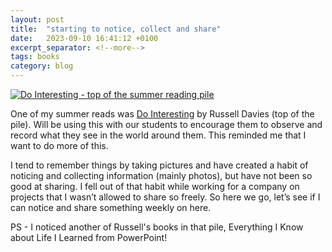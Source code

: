 ```yaml
---
layout: post
title:  "starting to notice, collect and share"
date:   2023-09-10 16:41:12 +0100
excerpt_separator: <!--more-->
tags: books
category: blog
---
```


<a href="https://flic.kr/p/2p3BBJ3" title="Do Interesting - top of the summer reading pile"><img src="https://live.staticflickr.com/65535/53194480298_d794cd0e53_b.jpg" alt="Do Interesting - top of the summer reading pile"/></a>

One of my summer reads was [Do Interesting](https://www.counter-print.co.uk/products/do-interesting) by Russell Davies (top of the pile). Will be using this with our students to encourage them to observe and record what they see in the world around them. This reminded me that I want to do more of this. 

<!--more-->

I tend to remember things by taking pictures and have created a habit of noticing and collecting information (mainly photos), but have not been so good at sharing. I fell out of that habit while working for a company on projects that I wasn’t allowed to share so freely. So here we go, let’s see if I can notice and share something weekly on here.

PS - I noticed another of Russell's books in that pile, Everything I Know about Life I Learned from PowerPoint!
